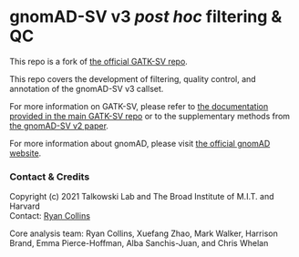 # gnomAD-SV v3 _post hoc_ filtering & QC  

This repo is a fork of [the official GATK-SV repo](https://github.com/broadinstitute/gatk-sv). 

This repo covers the development of filtering, quality control, and annotation of the gnomAD-SV v3 callset.  

For more information on GATK-SV, please refer to [the documentation provided in the main GATK-SV repo](https://github.com/broadinstitute/gatk-sv) or to the supplementary methods from [the gnomAD-SV v2 paper](https://www.nature.com/articles/s41586-020-2287-8).  

For more information about gnomAD, please visit [the official gnomAD website](https://gnomad.broadinstitute.org/about).

### Contact & Credits  

Copyright (c) 2021 Talkowski Lab and The Broad Institute of M.I.T. and Harvard  
Contact: [Ryan Collins](mailto:rlcollins@g.harvard.edu)  

Core analysis team: Ryan Collins, Xuefang Zhao, Mark Walker, Harrison Brand, Emma Pierce-Hoffman, Alba Sanchis-Juan, and Chris Whelan  

